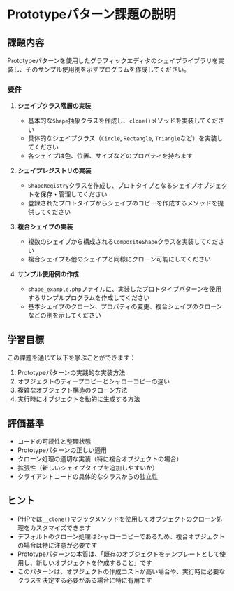 # Prototypeパターン課題の説明

## 課題内容

Prototypeパターンを使用したグラフィックエディタのシェイプライブラリを実装し、そのサンプル使用例を示すプログラムを作成してください。

### 要件

1. **シェイプクラス階層の実装**
   - 基本的な`Shape`抽象クラスを作成し、`clone()`メソッドを実装してください
   - 具体的なシェイプクラス（`Circle`, `Rectangle`, `Triangle`など）を実装してください
   - 各シェイプは色、位置、サイズなどのプロパティを持ちます

2. **シェイプレジストリの実装**
   - `ShapeRegistry`クラスを作成し、プロトタイプとなるシェイプオブジェクトを保存・管理してください
   - 登録されたプロトタイプからシェイプのコピーを作成するメソッドを提供してください

3. **複合シェイプの実装**
   - 複数のシェイプから構成される`CompositeShape`クラスを実装してください
   - 複合シェイプも他のシェイプと同様にクローン可能にしてください

4. **サンプル使用例の作成**
   - `shape_example.php`ファイルに、実装したプロトタイプパターンを使用するサンプルプログラムを作成してください
   - 基本シェイプのクローン、プロパティの変更、複合シェイプのクローンなどの例を示してください

## 学習目標

この課題を通じて以下を学ぶことができます：

1. Prototypeパターンの実践的な実装方法
2. オブジェクトのディープコピーとシャローコピーの違い
3. 複雑なオブジェクト構造のクローン方法
4. 実行時にオブジェクトを動的に生成する方法

## 評価基準

- コードの可読性と整理状態
- Prototypeパターンの正しい適用
- クローン処理の適切な実装（特に複合オブジェクトの場合）
- 拡張性（新しいシェイプタイプを追加しやすいか）
- クライアントコードの具体的なクラスからの独立性

## ヒント

- PHPでは`__clone()`マジックメソッドを使用してオブジェクトのクローン処理をカスタマイズできます
- デフォルトのクローン処理はシャローコピーであるため、複合オブジェクトの場合は特に注意が必要です
- Prototypeパターンの本質は、「既存のオブジェクトをテンプレートとして使用し、新しいオブジェクトを作成すること」です
- このパターンは、オブジェクトの作成コストが高い場合や、実行時に必要なクラスを決定する必要がある場合に特に有用です
